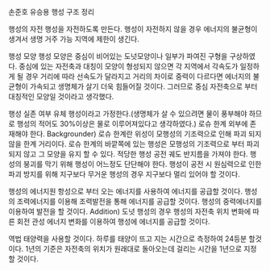 손준호 유승용 행성 구조 정리

행성의 자전
행성을 자전하도록 만든다. 행성이 자전하지 않을 경우 에너지의 불균형이 생겨서 생명 거주 가능 지역에 제한이 생긴다.

행성 모양 
행성 모양은 중심이 비어있는 도넛모양이나 일부가 파여진 구형을 구상하였다. 중심에 있는 자전축과 대칭이 모양이 형성되지 않으면 각 지역에서 각속도가 일정하게 될 경우 거리에 따라 선속도가 달라지고 거리의 차이로 중력이 다르다면 에너지의 불균형이 가속되고 생명체가 살기 더욱 힘들어질 것이다. 그러므로 중심 자전축으로 부터 대칭적인 모양일 것이라고 생각했다.

행성 실존 여부
유체 행성이라고 가정한다.(생명체가 살 수 있으려면 물이 풍부해야 하므로 행성의 적어도 30%이상은 물로 이루어져있다고 생각하였다.) 
로슈 한계 외부에 존재해야 한다. 
Backgrounder) 로슈 한계란 위성이 모행성의 기조력으로 인해 파괴 되지 않을 한계 거리이다. 로슈 한계의 바깥쪽에 있는 행성은 모행성의 기조력으로 부터 파괴되지 않고 그 모양을 유지 할 수 있다.
적당한 행성 공전 궤도 반지름을 가져야 한다. 
행성의 붕괴를 막기 위해 행성이 어느정도 단단해야 한다.
행성이 공전 시 원심력으로 인한 파괴 방지를 위해 지구보다 무거운 행성의 경우 지구보다 멀리 있어야 할 것이다. 

행성의 에너지원
항성으로 부터 오는 에너지를 사용하여 에너지를 공급할 것이다.
행성의 조력에너지를 이용해 조력발전을 통해 에너지를 공급할 것이다.
행성의 중력에너지를 이용하여 발전을 할 것이다.
Addition) 도넛 행성의 경우 행성의 자전축 위치 변화에 따른 회전 관성 에너지 변화를 이용하여 행성에 에너지를 공급할 것이다.

역법
태양력을 사용할 것이다.
하루를 태양이 뜨고 지는 시간으로 측정하여 24등분 할것이다.
1년의 기준은 자전축의 위치가 원래대로 돌아오는데 걸리는 시간을 1년으로 지정할 것이다. 
